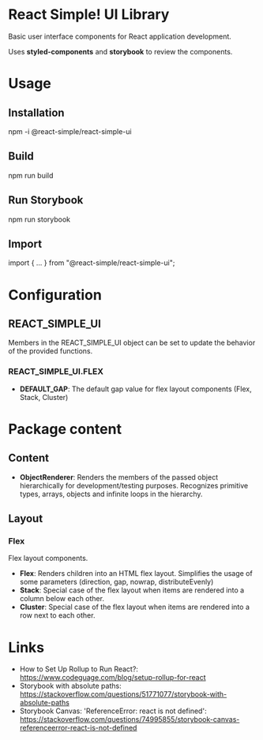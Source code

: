 # React Simple! UI Library
Basic user interface components for React application development.

Uses **styled-components** and **storybook** to review the components.

# Usage

## Installation
npm -i @react-simple/react-simple-ui

## Build
npm run build

## Run Storybook
npm run storybook

## Import
import { ... } from "@react-simple/react-simple-ui";

# Configuration
## REACT_SIMPLE_UI

Members in the REACT_SIMPLE_UI object can be set to update the behavior of the provided functions.

### REACT_SIMPLE_UI.FLEX
- **DEFAULT_GAP**: The default gap value for flex layout components (Flex, Stack, Cluster)

# Package content

## Content

- **ObjectRenderer**: Renders the members of the passed object hierarchically for development/testing purposes. Recognizes primitive types, arrays, objects and infinite loops in the hierarchy.

## Layout
### Flex

Flex layout components.

- **Flex**: Renders children into an HTML flex layout. Simplifies the usage of some parameters (direction, gap, nowrap, distributeEvenly)
- **Stack**: Special case of the flex layout when items are rendered into a column below each other.
- **Cluster**: Special case of the flex layout when items are rendered into a row next to each other.

# Links

- How to Set Up Rollup to Run React?: https://www.codeguage.com/blog/setup-rollup-for-react
- Storybook with absolute paths: https://stackoverflow.com/questions/51771077/storybook-with-absolute-paths
- Storybook Canvas: 'ReferenceError: react is not defined': https://stackoverflow.com/questions/74995855/storybook-canvas-referenceerror-react-is-not-defined
